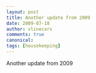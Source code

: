 ```yaml
---
layout: post
title: Another update from 2009
date: 2009-07-18
author: vlinecars
comments: true
canonical: 
tags: [housekeeping]
---
```


Another update from 2009